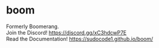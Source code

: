# boom
Formerly Boomerang. <br>
Join the Discord! https://discord.gg/xC3hdcwP7E <br>
Read the Documentation! https://sudocode1.github.io/boom/
